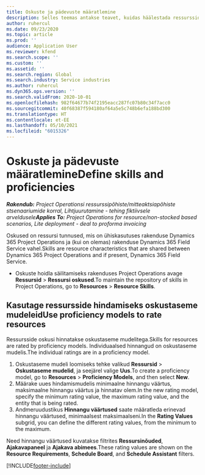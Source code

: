 ```yaml
---
title: Oskuste ja pädevuste määratlemine
description: Selles teemas antakse teavet, kuidas häälestada ressursside hindamiseks oskustaseme mudelid.
author: ruhercul
ms.date: 09/23/2020
ms.topic: article
ms.prod: ''
audience: Application User
ms.reviewer: kfend
ms.search.scope: ''
ms.custom: ''
ms.assetid: ''
ms.search.region: Global
ms.search.industry: Service industries
ms.author: ruhercul
ms.dyn365.ops.version: ''
ms.search.validFrom: 2020-10-01
ms.openlocfilehash: 982f64677b74f2195eacc287fc07b80c34f7acc0
ms.sourcegitcommit: 40f68387f594180af64a5e5c748b6efa188bd300
ms.translationtype: HT
ms.contentlocale: et-EE
ms.lasthandoff: 05/10/2021
ms.locfileid: "6015326"
---
```

# <a name="define-skills-and-proficiencies"></a><span data-ttu-id="4a714-103">Oskuste ja pädevuste määratlemine</span><span class="sxs-lookup"><span data-stu-id="4a714-103">Define skills and proficiencies</span></span>

<span data-ttu-id="4a714-104">_**Rakendub:** Project Operationsi ressurssipõhiste/mitteaktsiapõhiste stsenaariumide korral,  Lihtjuurutamine - tehing fiktiivsele arveldusele_</span><span class="sxs-lookup"><span data-stu-id="4a714-104">_**Applies To:** Project Operations for resource/non-stocked based scenarios, Lite deployment - deal to proforma invoicing_</span></span>

<span data-ttu-id="4a714-105">Oskused on ressursi tunnused, mis on ühiskasutuses rakenduse Dynamics 365 Project Operations ja (kui on olemas) rakenduse Dynamics 365 Field Service vahel.</span><span class="sxs-lookup"><span data-stu-id="4a714-105">Skills are resource characteristics that are shared between Dynamics 365 Project Operations and if present, Dynamics 365 Field Service.</span></span> 

- <span data-ttu-id="4a714-106">Oskuste hoidla säilitamiseks rakenduses Project Operations avage **Ressursid** \> **Ressursi oskused**.</span><span class="sxs-lookup"><span data-stu-id="4a714-106">To maintain the repository of skills in Project Operations, go to **Resources** \> **Resource Skills**.</span></span> 

## <a name="use-proficiency-models-to-rate-resources"></a><span data-ttu-id="4a714-107">Kasutage ressursside hindamiseks oskustaseme mudeleid</span><span class="sxs-lookup"><span data-stu-id="4a714-107">Use proficiency models to rate resources</span></span>

<span data-ttu-id="4a714-108">Ressursside oskusi hinnatakse oskustaseme mudelitega.</span><span class="sxs-lookup"><span data-stu-id="4a714-108">Skills for resources are rated by proficiency models.</span></span> <span data-ttu-id="4a714-109">Individuaalsed hinnangud on oskustaseme mudelis.</span><span class="sxs-lookup"><span data-stu-id="4a714-109">The individual ratings are in a proficiency model.</span></span> 

1. <span data-ttu-id="4a714-110">Oskustaseme mudeli loomiseks tehke valikud **Ressursid** \> **Oskustaseme mudelid**, ja seejärel valige **Uus**.</span><span class="sxs-lookup"><span data-stu-id="4a714-110">To create a proficiency model, go to **Resources** \> **Proficiency Models**, and then select **New**.</span></span>
2. <span data-ttu-id="4a714-111">Määrake uues hindamismudelis minimaalne hinnangu väärtus, maksimaalne hinnangu väärtus ja hinnatav olem.</span><span class="sxs-lookup"><span data-stu-id="4a714-111">In the new rating model, specify the minimum rating value, the maximum rating value, and the entity that is being rated.</span></span>
3. <span data-ttu-id="4a714-112">Andmeruudustikus **Hinnangu väärtused** saate määratleda erinevad hinnangu väärtused, minimaalsest maksimaalseni.</span><span class="sxs-lookup"><span data-stu-id="4a714-112">In the **Rating Values** subgrid, you can define the different rating values, from the minimum to the maximum.</span></span>


<span data-ttu-id="4a714-113">Need hinnangu väärtused kuvatakse filtrites **Ressursinõuded**, **Ajakavapaneel** ja **Ajakava abimees**.</span><span class="sxs-lookup"><span data-stu-id="4a714-113">These rating values are shown on the **Resource Requirements**, **Schedule Board**, and **Schedule Assistant** filters.</span></span>


[!INCLUDE[footer-include](../includes/footer-banner.md)]
